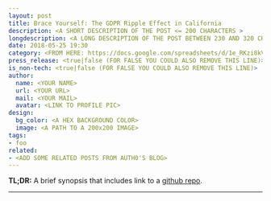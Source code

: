 ```yaml
---
layout: post
title: Brace Yourself: The GDPR Ripple Effect in California
description: <A SHORT DESCRIPTION OF THE POST <= 200 CHARACTERS >
longdescription: <A LONG DESCRIPTION OF THE POST BETWEEN 230 AND 320 CHARACTERS>
date: 2018-05-25 19:30
category: <FROM HERE: https://docs.google.com/spreadsheets/d/1e_RKzi8kVwzqPG8si8kyDOWPiBk9tI-XNGh0KgRIF7Q>
press_release: <true|false (FOR FALSE YOU COULD ALSO REMOVE THIS LINE)>
is_non-tech: <true|false (FOR FALSE YOU COULD ALSO REMOVE THIS LINE)>
author:
  name: <YOUR NAME>
  url: <YOUR URL>
  mail: <YOUR MAIL>
  avatar: <LINK TO PROFILE PIC>
design:
  bg_color: <A HEX BACKGROUND COLOR>
  image: <A PATH TO A 200x200 IMAGE>
tags:
- foo
related:
- <ADD SOME RELATED POSTS FROM AUTH0'S BLOG>
---
```


**TL;DR:** A brief synopsis that includes link to a [github repo](http://www.github.com/).

---
